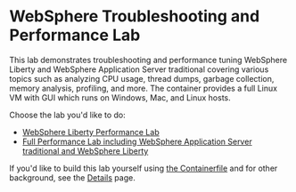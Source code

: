 # WebSphere Troubleshooting and Performance Lab

This lab demonstrates troubleshooting and performance tuning WebSphere Liberty and WebSphere Application Server traditional covering various topics such as analyzing CPU usage, thread dumps, garbage collection, memory analysis, profiling, and more. The container provides a full Linux VM with GUI which runs on Windows, Mac, and Linux hosts.

Choose the lab you'd like to do:

* [WebSphere Liberty Performance Lab](Liberty_Perf_Lab.md)
* [Full Performance Lab including WebSphere Application Server traditional and WebSphere Liberty](WAS_Troubleshooting_Perf_Lab.md)

If you'd like to build this lab yourself using [the Containerfile](Containerfile) and for other background, see the [Details](Details.md) page.

